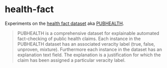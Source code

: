 # health-fact
Experiments on the [health fact dataset](https://huggingface.co/datasets/health_fact) aka [PUBHEALTH](https://github.com/neemakot/Health-Fact-Checking).  

> PUBHEALTH is a comprehensive dataset for explainable automated fact-checking of public health claims. Each instance in the PUBHEALTH dataset has an associated veracity label (true, false, unproven, mixture). Furthermore each instance in the dataset has an explanation text field. The explanation is a justification for which the claim has been assigned a particular veracity label.

